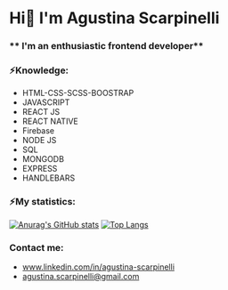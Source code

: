 # **Hi👋 I'm Agustina Scarpinelli**
### ** I'm an enthusiastic frontend developer**
### ⚡Knowledge:
* HTML-CSS-SCSS-BOOSTRAP
* JAVASCRIPT
* REACT JS
* REACT NATIVE
* Firebase
* NODE JS
* SQL
* MONGODB
* EXPRESS
* HANDLEBARS

### ⚡My statistics:
[![Anurag's GitHub stats](https://github-readme-stats.vercel.app/api?username=agustinascarpinelli&show_icons=true&theme=dark)](https://github.com/anuraghazra/github-readme-stats)
[![Top Langs](https://github-readme-stats.vercel.app/api/top-langs/?username=agustinascarpinelli&layout=compact)](https://github.com/anuraghazra/github-readme-stats)

### Contact me:
* www.linkedin.com/in/agustina-scarpinelli
* agustina.scarpinelli@gmail.com 
